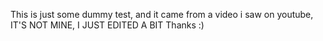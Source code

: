 This is just some dummy test, and it came from a video i saw on youtube, IT'S NOT MINE, I JUST EDITED A BIT Thanks :)
